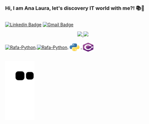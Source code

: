 ### Hi, I am Ana Laura, let's discovery IT world with me?! 📚👋

##
[![Linkedin Badge](https://img.shields.io/badge/-LinkedIn-blue?style=flat&logo=Linkedin&logoColor=white&link=https://www.linkedin.com/in/analauramartins/)](https://www.linkedin.com/in/analauramartins/)
[![Gmail Badge](https://img.shields.io/badge/-Gmail-c14438?style=flat&logo=Gmail&logoColor=white&link=mailto:analaura.francisco@gmail.com)](mailto:analaura.francisco@gmail.com)
 
  <div align="center">
  <a href="https://github.com/analaurafra">
  <img height="180em" src="https://github-readme-stats.vercel.app/api?username=analaurafra&show_icons=true&theme=dracula&include_all_commits=true&count_private=true"/>
  <img height="180em" src="https://github-readme-stats.vercel.app/api/top-langs/?username=analaurafra&layout=compact&langs_count=7&theme=dracula"/>
  </div>
  
  
  <div style="display: inline_block"><br>
  <img align="center" alt="Rafa-Python" height="30" width="40" src="https://cdn.jsdelivr.net/gh/devicons/devicon/icons/csharp/csharp-original.svg"/>
  <img align="center" alt="Rafa-Python" height="30" width="40"  src="https://cdn.jsdelivr.net/gh/devicons/devicon/icons/kotlin/kotlin-original.svg">
  <img align="center" alt="Rafa-Python" height="30" width="40" src="https://raw.githubusercontent.com/devicons/devicon/master/icons/python/python-original.svg">
  <img align="center" alt="Rafa-Csharp" height="30" width="40" src="https://raw.githubusercontent.com/devicons/devicon/master/icons/csharp/csharp-original.svg">
  </div>
  
  ##
  

  ![Snake animation](https://github.com/analaurafra/analaurafra/blob/output/github-contribution-grid-snake.svg)
 

